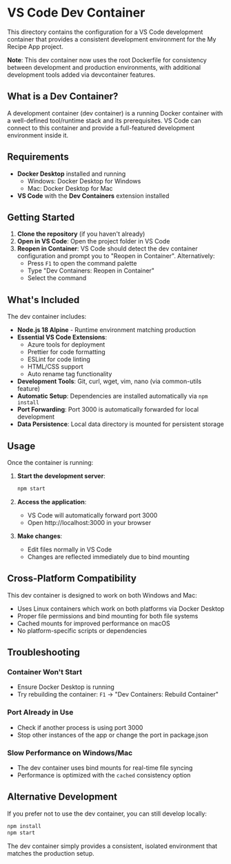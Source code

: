 # VS Code Dev Container

This directory contains the configuration for a VS Code development container that provides a consistent development environment for the My Recipe App project.

**Note**: This dev container now uses the root Dockerfile for consistency between development and production environments, with additional development tools added via devcontainer features.

## What is a Dev Container?

A development container (dev container) is a running Docker container with a well-defined tool/runtime stack and its prerequisites. VS Code can connect to this container and provide a full-featured development environment inside it.

## Requirements

- **Docker Desktop** installed and running
  - Windows: Docker Desktop for Windows
  - Mac: Docker Desktop for Mac
- **VS Code** with the **Dev Containers** extension installed

## Getting Started

1. **Clone the repository** (if you haven't already)
2. **Open in VS Code**: Open the project folder in VS Code
3. **Reopen in Container**: VS Code should detect the dev container configuration and prompt you to "Reopen in Container". Alternatively:
   - Press `F1` to open the command palette
   - Type "Dev Containers: Reopen in Container"
   - Select the command

## What's Included

The dev container includes:

- **Node.js 18 Alpine** - Runtime environment matching production
- **Essential VS Code Extensions**:
  - Azure tools for deployment
  - Prettier for code formatting
  - ESLint for code linting
  - HTML/CSS support
  - Auto rename tag functionality
- **Development Tools**: Git, curl, wget, vim, nano (via common-utils feature)
- **Automatic Setup**: Dependencies are installed automatically via `npm install`
- **Port Forwarding**: Port 3000 is automatically forwarded for local development
- **Data Persistence**: Local data directory is mounted for persistent storage

## Usage

Once the container is running:

1. **Start the development server**:
   ```bash
   npm start
   ```

2. **Access the application**: 
   - VS Code will automatically forward port 3000
   - Open http://localhost:3000 in your browser

3. **Make changes**: 
   - Edit files normally in VS Code
   - Changes are reflected immediately due to bind mounting

## Cross-Platform Compatibility

This dev container is designed to work on both Windows and Mac:

- Uses Linux containers which work on both platforms via Docker Desktop
- Proper file permissions and bind mounting for both file systems
- Cached mounts for improved performance on macOS
- No platform-specific scripts or dependencies

## Troubleshooting

### Container Won't Start
- Ensure Docker Desktop is running
- Try rebuilding the container: `F1` → "Dev Containers: Rebuild Container"

### Port Already in Use
- Check if another process is using port 3000
- Stop other instances of the app or change the port in package.json

### Slow Performance on Windows/Mac
- The dev container uses bind mounts for real-time file syncing
- Performance is optimized with the `cached` consistency option

## Alternative Development

If you prefer not to use the dev container, you can still develop locally:

```bash
npm install
npm start
```

The dev container simply provides a consistent, isolated environment that matches the production setup.